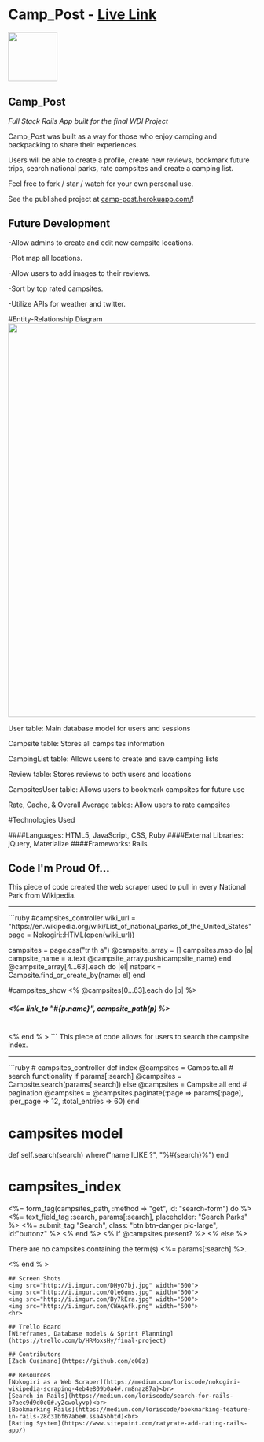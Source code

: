 # Camp_Post - [Live Link](https://camp-post.herokuapp.com/)

<img src="https://cloud.githubusercontent.com/assets/7833470/10423298/ea833a68-7079-11e5-84f8-0a925ab96893.png" width="100">

## Camp_Post

<i> Full Stack Rails App built for the final WDI Project </i>

Camp_Post was built as a way for those who enjoy camping and backpacking to share their experiences.

Users will be able to create a profile, create new reviews, bookmark future trips, search national parks, rate campsites and create a camping list.

Feel free to fork / star / watch for your own personal use.

See the published project at [camp-post.herokuapp.com/](https://camp-post.herokuapp.com/)!

## Future Development

-Allow admins to create and edit new campsite locations.

-Plot map all locations.

-Allow users to add images to their reviews.

-Sort by top rated campsites.

-Utilize APIs for weather and twitter.

#Entity-Relationship Diagram
<img src="http://i.imgur.com/Ob1HFL7.png" width="800">

User table: Main database model for users and sessions

Campsite table: Stores all campsites information

CampingList table: Allows users to create and save camping lists

Review table: Stores reviews to both users and locations

CampsitesUser table: Allows users to bookmark campsites for future use

Rate, Cache, & Overall Average tables: Allow users to rate campsites

#Technologies Used   

####Languages:
HTML5, JavaScript, CSS, Ruby
####External Libraries:
jQuery, Materialize
####Frameworks:
Rails


## Code I'm Proud Of...
This piece of code created the web scraper used to pull in every National Park from Wikipedia.
<hr>
```ruby
#campsites_controller
wiki_url = "https://en.wikipedia.org/wiki/List_of_national_parks_of_the_United_States"
page = Nokogiri::HTML(open(wiki_url))

campsites = page.css("tr th a")
@campsite_array = []
campsites.map do |a|
  campsite_name = a.text
  @campsite_array.push(campsite_name)
end
@campsite_array[4...63].each do |el|
  natpark = Campsite.find_or_create_by(name: el)
end

#campsites_show
<%  @campsites[0...63].each do |p| %>
  <h5><%= link_to "#{p.name}", campsite_path(p) %></h5>
  <br>
<% end % >
```
This piece of code allows for users to search the campsite index.
<hr>
```ruby
# campsites_controller
def index
  @campsites = Campsite.all
  # search functionality
  if params[:search]
      @campsites = Campsite.search(params[:search])
    else
      @campsites = Campsite.all
  end
  # pagination
  @campsites = @campsites.paginate(:page => params[:page], :per_page => 12, :total_entries => 60)
end

# campsites model
def self.search(search)
  where("name ILIKE ?", "%#{search}%")
end

# campsites_index
<%= form_tag(campsites_path, :method => "get", id: "search-form") do %>
<%= text_field_tag :search, params[:search], placeholder: "Search Parks" %>
<%= submit_tag "Search", class: "btn btn-danger pic-large", id:"buttonz" %>
<% end %>
<% if @campsites.present? %>
<% else %>
  <p>There are no campsites containing the term(s) <%= params[:search] %>.</p>
<% end % >

```
## Screen Shots
<img src="http://i.imgur.com/DHyO7bj.jpg" width="600">
<img src="http://i.imgur.com/Qle6qms.jpg" width="600">
<img src="http://i.imgur.com/By7kEra.jpg" width="600">
<img src="http://i.imgur.com/CWAqAfk.png" width="600">
<hr>

## Trello Board
[Wireframes, Database models & Sprint Planning](https://trello.com/b/HRMoxsHy/final-project)

## Contributors
[Zach Cusimano](https://github.com/c00z)

## Resources
[Nokogiri as a Web Scraper](https://medium.com/loriscode/nokogiri-wikipedia-scraping-4eb4e809b0a4#.rm8naz87a)<br>
[Search in Rails](https://medium.com/loriscode/search-for-rails-b7aec9d9d0c0#.y2cwolyvp)<br>
[Bookmarking Rails](https://medium.com/loriscode/bookmarking-feature-in-rails-28c31bf67abe#.ssa45bhtd)<br>
[Rating System](https://www.sitepoint.com/ratyrate-add-rating-rails-app/)
